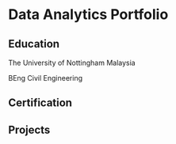 # Data Analytics Portfolio

## Education
  The University of Nottingham Malaysia
  
  BEng Civil Engineering

## Certification

## Projects
